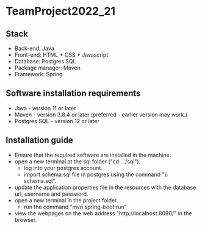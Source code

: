 # TeamProject2022_21
## Stack
* Back-end: Java
* Front-end: HTML + CSS + Javascript
* Database: Postgres SQL
* Package manager: Maven
* Framework: Spring

## Software installation requirements
* Java - version 11 or later
* Maven - version 3.8.4 or later (preferred - earlier version may work.)
* Postgres SQL - version 12 or later

## Installation guide
* Ensure that the required software are installed in the machine.
* open a new terminal at the sql folder ("cd .../sql").
    * log into your postgres account.
    * import schema.sql file in postgres using the command "\i schema.sql".
* update the application properties file in the resources with the database url, username and password.
* open a new terminal in the project folder.
    * run the command "mvn spring-boot:run"
* view the webpages on the web address "http://localhost:8080/" in the browser.
